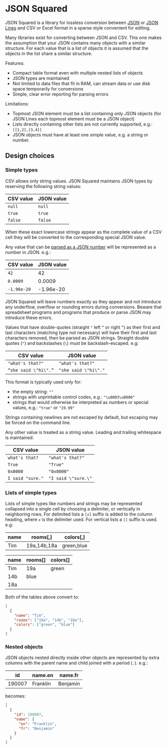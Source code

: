 # JSON Squared

JSON Squared is a library for lossless conversion between
[JSON](http://json.org) or
[JSON Lines](http://jsonlines.org) and CSV or Excel format in a sparse
style convenient for editing.

Many libraries exist for converting between JSON and CSV. This one
makes the assumption that your JSON contains many objects with a
similar structure. For each value that is a list of objects it
is assumed that the objects in the list share a similar structure.

Features:

* Compact table format even with multiple nested lists of objects
* JSON types are maintained
* Not limited to data files that fit in RAM, can stream data or use
  disk space temporarily for conversions
* Simple, clear error reporting for parsing errors

Limitations:

* Topmost JSON element must be a list containing only JSON objects
  (for JSON Lines each topmost element must be a JSON object)
* Lists directly containing other lists are not currently supported,
  e.g.: `[[1,2],[3,4]]`
* JSON objects must have at least one simple value, e.g.
  a string or number.


## Design choices

### Simple types

CSV allows only string values. JSON Squared maintains JSON types
by reserving the following string values:

CSV value | JSON value
--- | ---
`null` | `null`
`true` | `true`
`false` | `false`

When these exact lowercase strings appear as the complete value
of a CSV cell they will be converted to the corresponding special
JSON value.

Any value that can be [parsed as a JSON number](docs/number.gif)
will be represented as a number in JSON. e.g.:

CSV value | JSON value
--- | ---
`42` | 42
`0.0009` | 0.0009
`-1.96e-20` | -1.96e-20

JSON Squared will leave numbers exactly as
they appear and not introduce any underflow, overflow or rounding
errors during conversions. Beware that spreadsheet programs and
programs that produce or parse JSON may introduce these errors.

Values that have double-quotes (straight `"` left `“` or right `”`)
as their first and last characters (matching type not necessary) will
have their first and last characters removed, then be parsed as
JSON strings. Straight double quotes (`"`) and backslashes (`\`) must be
backslash-escaped. e.g:

CSV value | JSON value
--- | ---
`"what's that?"` | `"what's that?"`
`“she said \"hi\".“` | `"she said \"hi\"."`

This format is typically used only for:

* the empty string: `""`
* strings with unprintable control codes, e.g.: `"\u0003\u0000"`
* strings that would otherwise be interpreted as numbers or special
  values, e.g.: `"true"` or `"19.99"`

Strings containing newlines are not escaped by default, but escaping
may be forced on the command line.

Any other value is treated as a string value. Leading and trailing
whitespace is maintained.

CSV value | JSON value
--- | ---
`what's that?` | `"what's that?"`
`True` | `"True"`
`0x8000` | `"0x8000"`
`I said "sure."` | `"I said \"sure.\"`

### Lists of simple types

Lists of simple types like numbers and strings may be represented
collapsed into a single cell by choosing a delimiter, or vertically
in neighboring rows. For delimited lists a `[𝑥]` suffix is added to
the column heading, where `𝑥` is the delimiter used. For vertical
lists a `[]` suffix is used. e.g:

name | rooms[,] | colors[,]
--- | --- | ---
Tim | 19a,14b,18a | green,blue

name | rooms[] | colors[]
--- | --- | ---
Tim | 19a | green
 | 14b | blue
 | 18a |

Both of the tables above convert to:

```json
[
  {
    "name": "Tim",
    "rooms": ["19a", "14b", "18a"],
    "colors": ["green", "blue"]
  }
]
```

### Nested objects

JSON objects nested directly inside other objects are represented
by extra columns with the parent name and child joined with a
period (`.`).  e.g.:

id | name.en | name.fr
--- | --- | ---
190007 | Franklin | Benjamin

becomes:

```json
[
  {
    "id": 190007,
    "name": {
      "en": "Franklin",
      "fr": "Benjamin"
    }
  }
]
```

